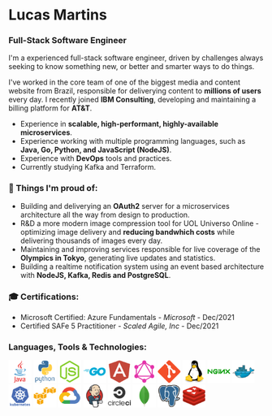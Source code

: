 # Lucas Martins
### Full-Stack Software Engineer

I'm a experienced full-stack software engineer, driven by challenges always seeking to know something new, or better and smarter ways to do things. 

I've worked in the core team of one of the biggest media and content website from Brazil, responsible for deliverying content to **millions of users** every day. I recently joined **IBM Consulting**, developing and maintaining a billing platform for **AT&T**.

* Experience in **scalable, high-performant, highly-available microservices**.
* Experience working with multiple programming languages, such as **Java, Go, Python, and JavaScript (NodeJS)**.
* Experience with **DevOps** tools and practices.
* Currently studying Kafka and Terraform.

### 💪 Things I'm proud of: 

* Building and deliverying an **OAuth2** server for a microservices architecture all the way from design to production. 
* R&D a more modern image compression tool for UOL Universo Online - optimizing image delivery and **reducing bandwhich costs** while delivering thousands of images every day. 
* Maintaining and improving services responsible for live coverage of the **Olympics in Tokyo**, generating live updates and statistics.
* Building a realtime notification system using an event based architecture with **NodeJS, Kafka, Redis and PostgreSQL**.

### 🎓 Certifications:
* Microsoft Certified: Azure Fundamentals - *Microsoft* - Dec/2021
* Certified SAFe 5 Practitioner - *Scaled Agile, Inc* - Dec/2021

### Languages, Tools & Technologies:

<p align="left"> 
  <img src="https://github.com/devicons/devicon/blob/master/icons/java/java-original-wordmark.svg" alt="java" width="45" height="45"/> 
  <img src="https://github.com/devicons/devicon/blob/master/icons/python/python-original-wordmark.svg" alt="java" width="45" height="45"/> 
  <img src="https://github.com/devicons/devicon/blob/master/icons/nodejs/nodejs-plain.svg" alt="java" width="45" height="45"/>  
  <img src="https://github.com/devicons/devicon/blob/master/icons/go/go-original-wordmark.svg" alt="java" width="45" height="45"/> 
  <img src="https://github.com/devicons/devicon/blob/master/icons/angularjs/angularjs-plain.svg" alt="java" width="45" height="45"/> 
  
  <img src="https://github.com/devicons/devicon/blob/master/icons/graphql/graphql-plain.svg" alt="java" width="45" height="45"/>
  
  <img src="https://github.com/devicons/devicon/blob/master/icons/git/git-plain.svg" alt="java" width="45" height="45"/> 
  <img src="https://github.com/devicons/devicon/blob/master/icons/linux/linux-original.svg" alt="java" width="45" height="45"/> 
  <img src="https://github.com/devicons/devicon/blob/master/icons/nginx/nginx-original.svg" alt="java" width="45" height="45"/> 
  
  <img src="https://github.com/devicons/devicon/blob/master/icons/docker/docker-original.svg" alt="java" width="45" height="45"/> 
  <img src="https://github.com/devicons/devicon/blob/master/icons/kubernetes/kubernetes-plain-wordmark.svg" alt="java" width="45" height="45"/> 
  
  <img src="https://github.com/devicons/devicon/blob/master/icons/amazonwebservices/amazonwebservices-original.svg" alt="java" width="45" height="45"/> 
  <img src="https://github.com/devicons/devicon/blob/master/icons/googlecloud/googlecloud-original.svg" alt="java" width="45" height="45"/> 
  
  <img src="https://github.com/devicons/devicon/blob/master/icons/jenkins/jenkins-original.svg" alt="java" width="45" height="45"/> 
  <img src="https://github.com/devicons/devicon/blob/master/icons/circleci/circleci-plain-wordmark.svg" alt="java" width="45" height="45"/> 
  
  <img src="https://github.com/devicons/devicon/blob/master/icons/mongodb/mongodb-original.svg" alt="java" width="45" height="45"/>
  <img src="https://github.com/devicons/devicon/blob/master/icons/postgresql/postgresql-original.svg" alt="java" width="45" height="45"/>
  <img src="https://github.com/devicons/devicon/blob/master/icons/redis/redis-original.svg" alt="java" width="45" height="45"/> 
</p>


<!--
**mtslucasmartins/mtslucasmartins** is a ✨ _special_ ✨ repository because its `README.md` (this file) appears on your GitHub profile.

Here are some ideas to get you started:

- 🔭 I’m currently working on ...
- 🌱 I’m currently learning ...
- 👯 I’m looking to collaborate on ...
- 🤔 I’m looking for help with ...
- 💬 Ask me about ...
- 📫 How to reach me: ...
- 😄 Pronouns: ...
- ⚡ Fun fact: ...
-->
